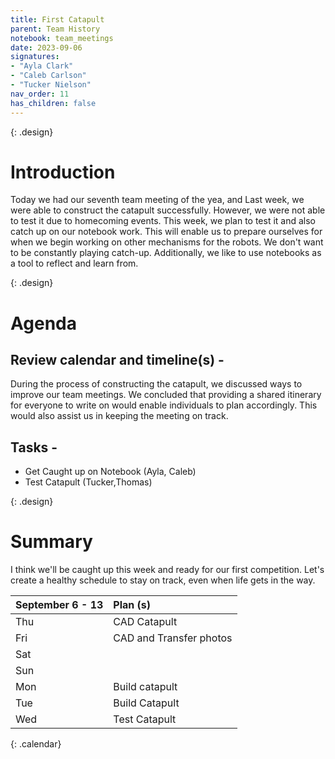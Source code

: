 ```yaml
---
title: First Catapult
parent: Team History
notebook: team_meetings
date: 2023-09-06
signatures:
- "Ayla Clark"
- "Caleb Carlson"
- "Tucker Nielson"
nav_order: 11
has_children: false
---
```


{: .design}
# Introduction

Today we had our seventh team meeting of the yea, and Last week, we were able to construct the catapult successfully. However, we were not able to test it due to homecoming events. This week, we plan to test it and also catch up on our notebook work. This will enable us to prepare ourselves for when we begin working on other mechanisms for the robots. We don't want to be constantly playing catch-up. Additionally, we like to use notebooks as a tool to reflect and learn from.

{: .design}
# Agenda 

## Review calendar and timeline(s) -
During the process of constructing the catapult, we discussed ways to improve our team meetings. We concluded that providing a shared itinerary for everyone to write on would enable individuals to plan accordingly. This would also assist us in keeping the meeting on track.

## Tasks -
* Get Caught up on Notebook 						    (Ayla, Caleb)
* Test Catapult							   (Tucker,Thomas)


{: .design}
# Summary

I think we'll be caught up this week and ready for our first competition. Let's create a healthy schedule to stay on track, even when life gets in the way.

| September 6 - 13  | Plan (s) |
|:---|:---|
| Thu | CAD Catapult |
| Fri | CAD and Transfer photos|
| Sat | |
| Sun |  |
| Mon | Build catapult |
| Tue | Build Catapult |
| Wed | Test Catapult|
{: .calendar}
